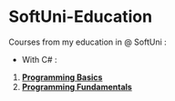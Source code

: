 # SoftUni-Education
Courses from my education in @ SoftUni :
- With C# :
1. [**Programming Basics**](https://github.com/P-Petrov04/SoftUni-Education/tree/main/Programming-Basics%20C%23)
2. [**Programming Fundamentals**](https://github.com/P-Petrov04/SoftUni-Education/tree/main/Programming-Fundamentals%20C%23)
